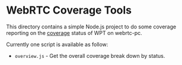 WebRTC Coverage Tools
=====================

This directory contains a simple Node.js project to do some coverage reporting
on the [coverage](../coverage) status of WPT on webrtc-pc.

Currently one script is available as follow:

  - `overview.js` - Get the overall coverage break down by status.
